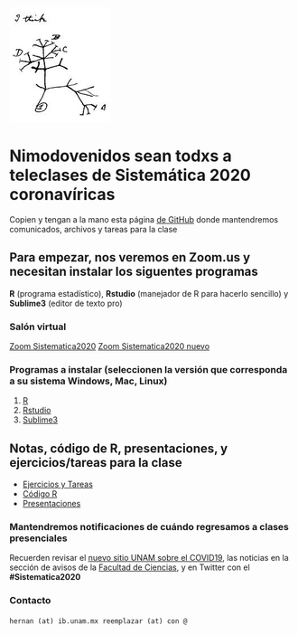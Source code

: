 ![TreeThinking](DarwinIthink.jpg)
# Nimodovenidos sean todxs a teleclases de Sistemática 2020 coronavíricas

Copien y tengan a la mano esta página [de GitHub](https://hernanvm.github.io/Sistematica2020/) donde mantendremos comunicados, archivos y tareas para la clase


## Para empezar, nos veremos en Zoom.us y necesitan instalar los siguentes programas

**R** (programa estadístico), **Rstudio** (manejador de R para hacerlo sencillo) y **Sublime3** (editor de texto pro)


### Salón virtual
[Zoom Sistematica2020](https://zoom.us/j/9899412978)
[Zoom Sistematica2020 nuevo](https://us04web.zoom.us/j/944182947)

### Programas a instalar (seleccionen la versión que corresponda a su sistema Windows, Mac, Linux)

1. [R](https://cran.r-project.org/)
2. [Rstudio](https://rstudio.com/products/rstudio/download/#download) 
3. [Sublime3](https://www.sublimetext.com/3)



## Notas, código de R, presentaciones, y ejercicios/tareas para la clase
- [Ejercicios y Tareas](https://github.com/HernanVM/Sistematica2020/tree/R/Ejercicios)
- [Código R](https://github.com/HernanVM/Sistematica2020/blob/R/Rcode/)
- [Presentaciones](https://github.com/HernanVM/Sistematica2020/tree/R/Presentaciones)





### Mantendremos notificaciones de cuándo regresamos a clases presenciales

Recuerden revisar el [nuevo sitio UNAM sobre el COVID19](https://covid19comisionunam.unamglobal.com), las noticias en la sección de avisos de la [Facultad de Ciencias](http://www.fciencias.unam.mx/comunicacion/noticias), y en Twitter con el **#Sistematica2020**

### Contacto
```hernan (at) ib.unam.mx reemplazar (at) con @```

